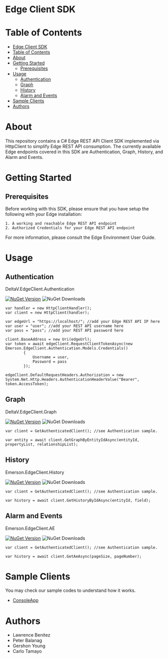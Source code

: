 # Edge Client SDK

# Table of Contents
- [Edge Client SDK](#edge-client-sdk)
- [Table of Contents](#table-of-contents)
- [About](#about)
- [Getting Started](#getting-started)
  - [Prerequisites](#prerequisites)
- [Usage](#usage)
  - [Authentication](#authentication)
  - [Graph](#graph)
  - [History](#history)
  - [Alarm and Events](#alarm-and-events)
- [Sample Clients](#sample-clients)
- [Authors](#authors)

# About

This repository contains a C# Edge REST API Client SDK implemented via HttpClient to simplify Edge REST API consumption. The currently available Edge endpoints covered in this SDK are Authentication, Graph, History, and Alarm and Events.

# Getting Started

## Prerequisites

Before working with this SDK, please ensure that you have setup the following with your Edge installation:

```
1. A working and reachable Edge REST API endpoint
2. Authorized Credentials for your Edge REST API endpoint
```
For more information, please consult the Edge Environment User Guide.

# Usage

## Authentication
DeltaV.EdgeClient.Authentication

[![NuGet Version](https://img.shields.io/nuget/v/DeltaV.EdgeClient.Authentication)](https://www.nuget.org/packages/DeltaV.EdgeClient.Authentication) ![NuGet Downloads](https://img.shields.io/nuget/dt/DeltaV.EdgeClient.Authentication)


```
var handler = new HttpClientHandler();
var client = new HttpClient(handler);

var edgeUrl = "https://localhost/"; //add your Edge REST API IP here
var user = "user"; //add your REST API username here
var pass = "pass"; //add your REST API password here

client.BaseAddress = new Uri(edgeUrl);
var token = await edgeClient.RequestClientTokenAsync(new Emerson.EdgeClient.Authentication.Models.Credentials()
        {
            Username = user,
            Password = pass
        });

edgeClient.DefaultRequestHeaders.Authorization = new System.Net.Http.Headers.AuthenticationHeaderValue("Bearer", token.AccessToken);

```

## Graph
DeltaV.EdgeClient.Graph

[![NuGet Version](https://img.shields.io/nuget/v/DeltaV.EdgeClient.Graph)](https://www.nuget.org/packages/DeltaV.EdgeClient.Graph) ![NuGet Downloads](https://img.shields.io/nuget/dt/DeltaV.EdgeClient.Graph)

```
var client = GetAuthenticatedClient(); //see Authentication sample.

var entity = await client.GetGraphByEntityIdAsync(entityId, propertyList, relationshipList);
```

## History
Emerson.EdgeClient.History

[![NuGet Version](https://img.shields.io/nuget/v/DeltaV.EdgeClient.History)](https://www.nuget.org/packages/DeltaV.EdgeClient.History) ![NuGet Downloads](https://img.shields.io/nuget/dt/DeltaV.EdgeClient.History)

```
var client = GetAuthenticatedClient(); //see Authentication sample.

var history = await client.GetHistoryByIdAsync(entityId, field);
```

## Alarm and Events
Emerson.EdgeClient.AE

[![NuGet Version](https://img.shields.io/nuget/v/DeltaV.EdgeClient.AE)](https://www.nuget.org/packages/DeltaV.EdgeClient.AE) ![NuGet Downloads](https://img.shields.io/nuget/dt/DeltaV.EdgeClient.AE)

```
var client = GetAuthenticatedClient(); //see Authentication sample.

var history = await client.GetAeAsync(pageSize, pageNumber);
```

# Sample Clients
You may check our sample codes to understand how it works.
  * [ConsoleApp](./samples/ConsoleApp/readme.md)

# Authors

- Lawrence Benitez
- Peter Balanag
- Gershon Young
- Carlo Tamayo

